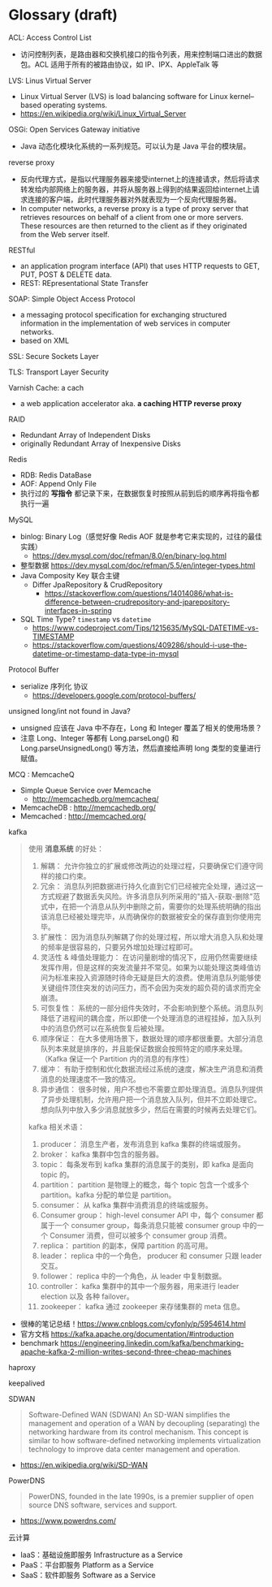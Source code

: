# Glossary (draft)

ACL: Access Control List

- 访问控制列表，是路由器和交换机接口的指令列表，用来控制端口进出的数据包。ACL 适用于所有的被路由协议，如 IP、IPX、AppleTalk 等

LVS: Linus Virtual Server

- Linux Virtual Server (LVS) is load balancing software for Linux kernel–based operating systems.
- https://en.wikipedia.org/wiki/Linux_Virtual_Server

OSGi: Open Services Gateway initiative

- Java 动态化模块化系统的一系列规范。可以认为是 Java 平台的模块层。

reverse proxy

- 反向代理方式，是指以代理服务器来接受internet上的连接请求，然后将请求转发给内部网络上的服务器，并将从服务器上得到的结果返回给internet上请求连接的客户端，此时代理服务器对外就表现为一个反向代理服务器。
- In computer networks, a reverse proxy is a type of proxy server that retrieves resources on behalf of a client from one or more servers. These resources are then returned to the client as if they originated from the Web server itself.

RESTful

- an application program interface (API) that uses HTTP requests to GET, PUT, POST & DELETE data.
- REST: REpresentational State Transfer

SOAP: Simple Object Access Protocol

- a messaging protocol specification for exchanging structured information in the implementation of web services in computer networks.
- based on XML

SSL: Secure Sockets Layer

TLS: Transport Layer Security

Varnish Cache: a cach

- a web application accelerator aka. __a caching HTTP reverse proxy__

RAID

- Redundant Array of Independent Disks
- originally Redundant Array of Inexpensive Disks

Redis

- RDB: Redis DataBase
- AOF: Append Only File
- 执行过的 __写指令__ 都记录下来，在数据恢复时按照从前到后的顺序再将指令都执行一遍

MySQL

- binlog: Binary Log（感觉好像 Redis AOF 就是参考它来实现的，过往的最佳实践）
    - https://dev.mysql.com/doc/refman/8.0/en/binary-log.html
- 整型数据
    https://dev.mysql.com/doc/refman/5.5/en/integer-types.html
- Java Composity Key 联合主键
    - Differ JpaRepository & CrudRepository
        - https://stackoverflow.com/questions/14014086/what-is-difference-between-crudrepository-and-jparepository-interfaces-in-spring
- SQL Time Type? `timestamp` vs `datetime`
    - https://www.codeproject.com/Tips/1215635/MySQL-DATETIME-vs-TIMESTAMP
    - https://stackoverflow.com/questions/409286/should-i-use-the-datetime-or-timestamp-data-type-in-mysql

Protocol Buffer

- serialize 序列化 协议
    - https://developers.google.com/protocol-buffers/

unsigned long/int not found in Java?

- unsigned 应该在 Java 中不存在，Long 和 Integer 覆盖了相关的使用场景？
- 注意 Long、Integer 等都有 Long.parseLong() 和 Long.parseUnsignedLong() 等方法，然后直接给声明 long 类型的变量进行赋值。

MCQ : MemcacheQ

- Simple Queue Service over Memcache
    - http://memcachedb.org/memcacheq/
- MemcacheDB : http://memcachedb.org/
- Memcached : http://memcached.org/

kafka

> 使用 __消息系统__ 的好处：
> 1. 解耦：
>   允许你独立的扩展或修改两边的处理过程，只要确保它们遵守同样的接口约束。
> 2. 冗余：
>   消息队列把数据进行持久化直到它们已经被完全处理，通过这一方式规避了数据丢失风险。许多消息队列所采用的"插入-获取-删除"范式中，在把一个消息从队列中删除之前，需要你的处理系统明确的指出该消息已经被处理完毕，从而确保你的数据被安全的保存直到你使用完毕。
> 3. 扩展性：
>   因为消息队列解耦了你的处理过程，所以增大消息入队和处理的频率是很容易的，只要另外增加处理过程即可。
> 4. 灵活性 & 峰值处理能力：
>   在访问量剧增的情况下，应用仍然需要继续发挥作用，但是这样的突发流量并不常见。如果为以能处理这类峰值访问为标准来投入资源随时待命无疑是巨大的浪费。使用消息队列能够使关键组件顶住突发的访问压力，而不会因为突发的超负荷的请求而完全崩溃。
> 5. 可恢复性：
>   系统的一部分组件失效时，不会影响到整个系统。消息队列降低了进程间的耦合度，所以即使一个处理消息的进程挂掉，加入队列中的消息仍然可以在系统恢复后被处理。
> 6. 顺序保证：
>   在大多使用场景下，数据处理的顺序都很重要。大部分消息队列本来就是排序的，并且能保证数据会按照特定的顺序来处理。（Kafka 保证一个 Partition 内的消息的有序性）
> 7. 缓冲：
>   有助于控制和优化数据流经过系统的速度，解决生产消息和消费消息的处理速度不一致的情况。
> 8. 异步通信：
>   很多时候，用户不想也不需要立即处理消息。消息队列提供了异步处理机制，允许用户把一个消息放入队列，但并不立即处理它。想向队列中放入多少消息就放多少，然后在需要的时候再去处理它们。
>
> kafka 相关术语：
> 1. producer：
>   消息生产者，发布消息到 kafka 集群的终端或服务。
> 2. broker：
>   kafka 集群中包含的服务器。
> 3. topic：
>   每条发布到 kafka 集群的消息属于的类别，即 kafka 是面向 topic 的。
> 4. partition：
>   partition 是物理上的概念，每个 topic 包含一个或多个 partition。kafka 分配的单位是 partition。
> 5. consumer：
>   从 kafka 集群中消费消息的终端或服务。
> 6. Consumer group：
>   high-level consumer API 中，每个 consumer 都属于一个 consumer group，每条消息只能被 consumer group 中的一个 Consumer 消费，但可以被多个 consumer group 消费。
> 7. replica：
>   partition 的副本，保障 partition 的高可用。
> 8. leader：
>   replica 中的一个角色， producer 和 consumer 只跟 leader 交互。
> 9. follower：
>   replica 中的一个角色，从 leader 中复制数据。
> 10. controller：
>   kafka 集群中的其中一个服务器，用来进行 leader election 以及 各种 failover。
> 11. zookeeper：
>   kafka 通过 zookeeper 来存储集群的 meta 信息。

- 很棒的笔记总结！<https://www.cnblogs.com/cyfonly/p/5954614.html>
- 官方文档 <https://kafka.apache.org/documentation/#introduction>
- benchmark <https://engineering.linkedin.com/kafka/benchmarking-apache-kafka-2-million-writes-second-three-cheap-machines>

haproxy

keepalived

SDWAN

> Software-Defined WAN (SDWAN)
> An SD-WAN simplifies the management and operation of a WAN by decoupling (separating) the networking hardware from its control mechanism. This concept is similar to how software-defined networking implements virtualization technology to improve data center management and operation.

- <https://en.wikipedia.org/wiki/SD-WAN>

PowerDNS

> PowerDNS, founded in the late 1990s, is a premier supplier of open source DNS software, services and support.

- <https://www.powerdns.com/>

云计算

- IaaS：基础设施即服务 Infrastructure as a Service
- PaaS：平台即服务 Platform as a Service
- SaaS：软件即服务 Software as a Service
